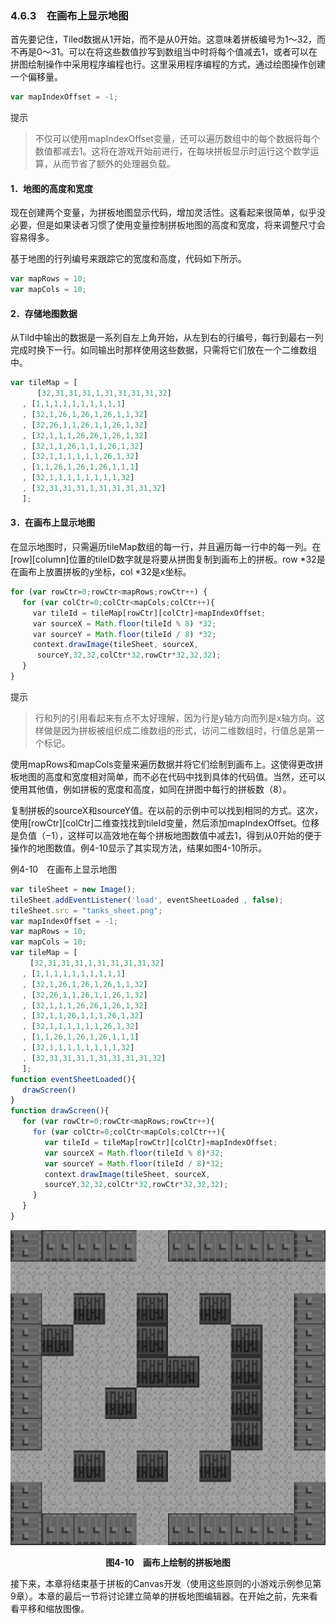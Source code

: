 ### 4.6.3　在画布上显示地图

首先要记住，Tiled数据从1开始，而不是从0开始。这意味着拼板编号为1～32，而不再是0～31。可以在将这些数值抄写到数组当中时将每个值减去1，或者可以在拼图绘制操作中采用程序编程也行。这里采用程序编程的方式，通过绘图操作创建一个偏移量。

```javascript
var mapIndexOffset = -1;
```

提示

> 不仅可以使用mapIndexOffset变量，还可以遍历数组中的每个数据将每个数值都减去1。这将在游戏开始前进行，在每块拼板显示时运行这个数学运算，从而节省了额外的处理器负载。

#### 1．地图的高度和宽度

现在创建两个变量，为拼板地图显示代码，增加灵活性。这看起来很简单，似乎没必要，但是如果读者习惯了使用变量控制拼板地图的高度和宽度，将来调整尺寸会容易得多。

基于地图的行列编号来跟踪它的宽度和高度，代码如下所示。

```javascript
var mapRows = 10;
var mapCols = 10;
```

#### 2．存储地图数据

从Tild中输出的数据是一系列自左上角开始，从左到右的行编号，每行到最右一列完成时换下一行。如同输出时那样使用这些数据，只需将它们放在一个二维数组中。

```javascript
var tileMap = [
　　　 [32,31,31,31,1,31,31,31,31,32]
　 , [1,1,1,1,1,1,1,1,1,1]
　 , [32,1,26,1,26,1,26,1,1,32]
　 , [32,26,1,1,26,1,1,26,1,32]
　 , [32,1,1,1,26,26,1,26,1,32]
　 , [32,1,1,26,1,1,1,26,1,32]
　 , [32,1,1,1,1,1,1,26,1,32]
　 , [1,1,26,1,26,1,26,1,1,1]
　 , [32,1,1,1,1,1,1,1,1,32]
　 , [32,31,31,31,1,31,31,31,31,32]
　 ];
```

#### 3．在画布上显示地图

在显示地图时，只需遍历tileMap数组的每一行，并且遍历每一行中的每一列。在[row][column]位置的tileID数字就是将要从拼图复制到画布上的拼板。row *32是在画布上放置拼板的y坐标，col *32是x坐标。

```javascript
for (var rowCtr=0;rowCtr<mapRows;rowCtr++) {
　 for (var colCtr=0;colCtr<mapCols;colCtr++){
　　　var tileId = tileMap[rowCtr][colCtr]+mapIndexOffset;
　　　var sourceX = Math.floor(tileId % 8) *32;
　　　var sourceY = Math.floor(tileId / 8) *32;
　　　context.drawImage(tileSheet, sourceX,
　　　 sourceY,32,32,colCtr*32,rowCtr*32,32,32);
　 }
}
```

提示

> 行和列的引用看起来有点不太好理解，因为行是y轴方向而列是x轴方向。这样做是因为拼板被组织成二维数组的形式，访问二维数组时，行值总是第一个标记。

使用mapRows和mapCols变量来遍历数据并将它们绘制到画布上。这使得更改拼板地图的高度和宽度相对简单，而不必在代码中找到具体的代码值。当然，还可以使用其他值，例如拼板的宽度和高度，如同在拼图中每行的拼板数（8）。

复制拼板的sourceX和sourceY值。在以前的示例中可以找到相同的方式。这次，使用[rowCtr][colCtr]二维查找找到tileId变量，然后添加mapIndexOffset。位移是负值（−1），这样可以高效地在每个拼板地图数值中减去1，得到从0开始的便于操作的地图数值。例4-10显示了其实现方法，结果如图4-10所示。

例4-10　在画布上显示地图

```javascript
var tileSheet = new Image();
tileSheet.addEventListener('load', eventSheetLoaded , false);
tileSheet.src = "tanks_sheet.png";
var mapIndexOffset = -1;
var mapRows = 10;
var mapCols = 10;
var tileMap = [
　　 [32,31,31,31,1,31,31,31,31,32]
　 , [1,1,1,1,1,1,1,1,1,1]
　 , [32,1,26,1,26,1,26,1,1,32]
　 , [32,26,1,1,26,1,1,26,1,32]
　 , [32,1,1,1,26,26,1,26,1,32]
　 , [32,1,1,26,1,1,1,26,1,32]
　 , [32,1,1,1,1,1,1,26,1,32]
　 , [1,1,26,1,26,1,26,1,1,1]
　 , [32,1,1,1,1,1,1,1,1,32]
　 , [32,31,31,31,1,31,31,31,31,32]
　 ];
function eventSheetLoaded(){
　 drawScreen()
}
function drawScreen(){
　 for (var rowCtr=0;rowCtr<mapRows;rowCtr++){
　　　for (var colCtr=0;colCtr<mapCols;colCtr++){
　　　　 var tileId = tileMap[rowCtr][colCtr]+mapIndexOffset;
　　　　 var sourceX = Math.floor(tileId % 8)*32;
　　　　 var sourceY = Math.floor(tileId / 8)*32;
　　　　 context.drawImage(tileSheet, sourceX,
　　　　 sourceY,32,32,colCtr*32,rowCtr*32,32,32);
　　　}
　 }
}
```

![66.png](../images/66.png)
<center class="my_markdown"><b class="my_markdown">图4-10　画布上绘制的拼板地图</b></center>

接下来，本章将结束基于拼板的Canvas开发（使用这些原则的小游戏示例参见第9章）。本章的最后一节将讨论建立简单的拼板地图编辑器。在开始之前，先来看看平移和缩放图像。

